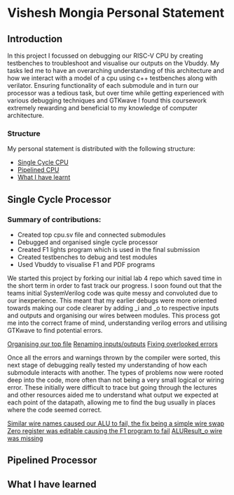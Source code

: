 # Vishesh Mongia Personal Statement 

## Introduction
In this project I focussed on debugging our RISC-V CPU by creating testbenches to troubleshoot and visualise our outputs on the Vbuddy. My tasks led me to have an overarching understanding of this architecture and how we interact with a model of a cpu using c++ testbenches along with verilator. 
Ensuring functionality of each submodule and in turn our processor was a tedious task, but over time while getting experienced with various debugging techniques and GTKwave I found this coursework extremely rewarding and beneficial to my knowledge of computer architecture.


### Structure 
My personal statement is distributed with the following structure:
- [Single Cycle CPU](#single-cycle-processor)
- [Pipelined CPU](#pipelined-processor)
- [What I have learnt](#what-i-have-learned)

## Single Cycle Processor

### Summary of contributions:
- Created top cpu.sv file and connected submodules 
- Debugged and organised single cycle processor
- Created F1 lights program which is used in the final submission
- Created testbenches to debug and test modules
- Used Vbuddy to visualise F1 and PDF programs

We started this project by forking our initial lab 4 repo which saved time in the short term in order to fast track our progress. I soon found out that the teams initial SystemVerilog code was quite messy and convoluted due to our inexperience. This meant that my earlier debugs were more oriented towards making our code clearer by adding _i and _o to respective inputs and outputs and organising our wires between modules. This process got me into the correct frame of mind, understanding verilog errors and utilising GTKwave to find potential errors.

[Organising our top file](https://github.com/vishesh32/RISC-V-Team1/commit/68ab86416fa8fdee26f721dac506706ee60bb87a#diff-a5b41f44cfd3cb4f925de3fba8bf2366f03d587af431da1f2a968f6d1f142e7c) 
[Renaming inputs/outputs](https://github.com/vishesh32/RISC-V-Team1/commit/ff227ca86d1d32d87d62c8945060bac88d7e2456)
[Fixing overlooked errors](https://github.com/vishesh32/RISC-V-Team1/commit/669c8329cf2fb342263f5a69cf980751736d20af#diff-e48e3546c80833f34c5470360580103750305bdcf2e9193510eb8d7f2bbde4c0)


Once all the errors and warnings thrown by the compiler were sorted, this next stage of debugging really tested my understanding of how each submodule interacts with another. The types of problems now were rooted deep into the code, more often than not being a very small logical or wiring error. These initially were difficult to trace but going through the lectures and other resources aided me to understand what output we expected at each point of the datapath, allowing me to find the bug usually in places where the code seemed correct.

[Similar wire names caused our ALU to fail, the fix being a simple wire swap](https://github.com/vishesh32/RISC-V-Team1/commit/40fb9a01b181969fc3bcd5cecaf08c212c2f22c7)
[Zero register was editable causing the F1 program to fail](https://github.com/vishesh32/RISC-V-Team1/commit/7b76e8eabcef086eafbc0161d783de015912eaf0#diff-bb57bdecb9a66f37a77e7de626aa400f6dd06d72694f9f7a7869177c73050ccd)
[ALUResult_o wire was missing](https://github.com/vishesh32/RISC-V-Team1/commit/ee3688a3077f39d4556329badb9a380c97852d14)










## Pipelined Processor


## What I have learned
